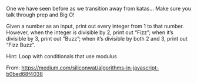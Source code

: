 
One we have seen before as we transition away from katas... Make sure you talk through prep and Big O! 

Given a number as an input, print out every integer from 1 to that number. However, when the integer is divisible by 2, print out “Fizz”; when it’s divisible by 3, print out “Buzz”; when it’s divisible by both 2 and 3, print out “Fizz Buzz”.


Hint: Loop with conditionals that use modulus

From: https://medium.com/siliconwat/algorithms-in-javascript-b0bed68f4038
